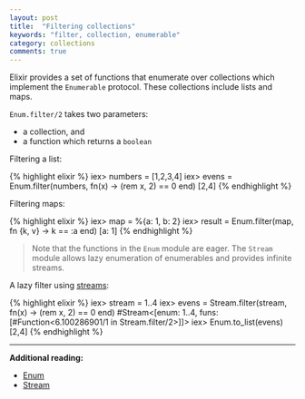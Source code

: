 ```yaml
---
layout: post
title:  "Filtering collections"
keywords: "filter, collection, enumerable"
category: collections
comments: true
---
```


Elixir provides a set of functions that enumerate over collections which implement the `Enumerable` protocol. These collections include lists and maps.

`Enum.filter/2` takes two parameters:

- a collection, and
- a function which returns a `boolean`


Filtering a list:

{% highlight elixir %}
iex> numbers = [1,2,3,4]
iex> evens = Enum.filter(numbers, fn(x) -> (rem x, 2) == 0 end)
[2,4]
{% endhighlight %}

Filtering maps:

{% highlight elixir %}
iex> map = %{a: 1, b: 2}
iex> result = Enum.filter(map, fn {k, v} -> k == :a  end)
[a: 1]
{% endhighlight %}


> Note that the functions in the `Enum` module are eager. The `Stream` module allows lazy enumeration of enumerables and provides infinite streams.

A lazy filter using [streams](http://elixir-lang.org/docs/stable/elixir/Stream.html):

{% highlight elixir %}
iex> stream = 1..4
iex> evens = Stream.filter(stream, fn(x) -> (rem x, 2) == 0 end)
#Stream<[enum: 1..4, funs: [#Function<6.100286901/1 in Stream.filter/2>]]>
iex> Enum.to_list(evens)
[2,4]
{% endhighlight %}

----

**Additional reading:**

- [Enum](http://elixir-lang.org/docs/stable/elixir/Enum.html)
- [Stream](http://elixir-lang.org/docs/stable/elixir/Stream.html)

